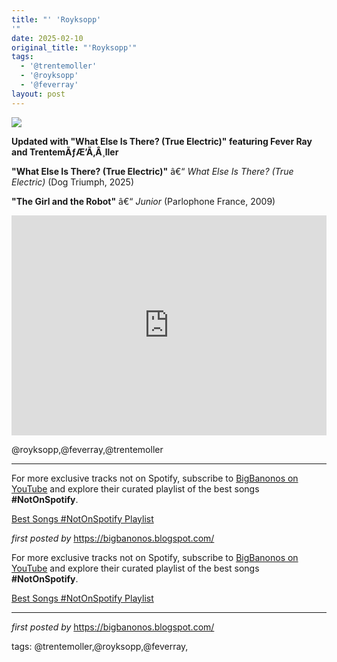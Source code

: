 ```yaml
---
title: "' 'Royksopp'
'"
date: 2025-02-10
original_title: "'Royksopp'"
tags:
  - '@trentemoller'
  - '@royksopp'
  - '@feverray'
layout: post
---
```

<!-- RÃƒÆ’Ã‚Â¶yksopp -->
<img src="https://i.scdn.co/image/ab67616d0000b273c5e135b791c1d7182e202398" /> <p><strong>Updated with "What Else Is There? (True Electric)" featuring Fever Ray and TrentemÃƒÆ’Ã‚Â¸ller</strong></p> <p><strong>"What Else Is There? (True Electric)"</strong> â€“ <em>What Else Is There? (True Electric)</em> (Dog Triumph, 2025)</p>
<p><strong>"The Girl and the Robot"</strong> â€“ <em>Junior</em> (Parlophone France, 2009)</p> <iframe src="https://open.spotify.com/embed/playlist/7l41ZoGcFynhQ8Xf98yYU5?utm_source=generator" width="100%" height="352" frameBorder="0" allowfullscreen="" allow="autoplay; clipboard-write; encrypted-media; fullscreen; picture-in-picture" loading="lazy"></iframe> <p>@royksopp,@feverray,@trentemoller</p> <hr /><!-- Footer -->
<p>For more exclusive tracks not on Spotify, subscribe to <a href="https://www.youtube.com/@BigBanonos" target="_blank">BigBanonos on YouTube</a> and explore their curated playlist of the best songs <strong>#NotOnSpotify</strong>.</p> <p><a href="https://www.youtube.com/playlist?list=PLtuNtuTatqI0kFahUCbtbfenC_ET5O_tr" target="_blank">Best Songs #NotOnSpotify Playlist</a></p> <p><em>first posted by</em> <a href="https://bigbanonos.blogspot.com/" rel="noopener" target="_new">https://bigbanonos.blogspot.com/</a></p>

<!--Subscribe and Playlist Links-->
<div>
    <p>For more exclusive tracks not on Spotify, subscribe to <a href="https://www.youtube.com/@BigBanonos" target="_blank">BigBanonos on YouTube</a> and explore their curated playlist of the best songs <strong>#NotOnSpotify</strong>.</p>
    <p><a href="https://www.youtube.com/playlist?list=PLtuNtuTatqI0kFahUCbtbfenC_ET5O_tr" target="_blank">Best Songs #NotOnSpotify Playlist<br /></a></p></div>

<hr />

<p><em>first posted by</em> <a href="https://bigbanonos.blogspot.com/" rel="noopener" target="_new">https://bigbanonos.blogspot.com/</a></p>

<p>tags: @trentemoller,@royksopp,@feverray,</p>
